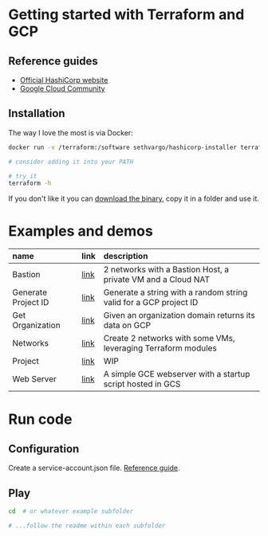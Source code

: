 # Getting started with Terraform and GCP

## Reference guides

-   [Official HashiCorp website](https://www.terraform.io/docs/providers/google/index.html)
-   [Google Cloud Community](https://cloud.google.com/community/tutorials/managing-gcp-projects-with-terraform)

## Installation

The way I love the most is via Docker:

```bash
docker run -v /terraform:/software sethvargo/hashicorp-installer terraform 0.12.8

# consider adding it into your PATH

# try it
terraform -h
```

If you don't like it you can [download the binary](https://www.terraform.io/downloads.html), copy it in a folder and use it. 

# Examples and demos

| name                | link                          | description                                                       |
| :------------------ | :---------------------------- | :---------------------------------------------------------------- |
| Bastion             | [link](./bastion)             | 2 networks with a Bastion Host, a private VM and a Cloud NAT      |
| Generate Project ID | [link](./generate-project-id) | Generate a string with a random string valid for a GCP project ID |
| Get Organization    | [link](./get-organization)    | Given an organization domain returns its data on GCP              |
| Networks            | [link](./networks)            | Create 2 networks with some VMs, leveraging Terraform modules     |
| Project             | [link](./project)             | WIP                                                               |
| Web Server          | [link](./web-server)          | A simple GCE webserver with a startup script hosted in GCS        |

# Run code

## Configuration

Create a service-account.json file. [Reference guide](https://www.terraform.io/docs/providers/google/provider_reference.html).

## Play

```bash
cd  # or whatever example subfolder

# ...follow the readme within each subfolder
```